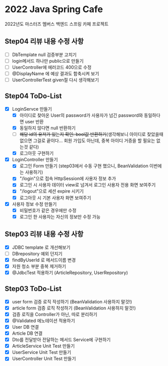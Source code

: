 # 2022 Java Spring Cafe

2022년도 마스터즈 멤버스 백엔드 스프링 카페 프로젝트

## Step04 리뷰 내용 수정 사항

- [ ] DbTemplate null 검증부분 고치기
- [ ] login메서드 하나만 public으로 만들기
- [ ] UserController에 에러코드 400으로 수정
- [ ] @DisplayName 에 예상 결과도 함축시켜 보기
- [ ] UserControllerTest given절 다시 생각해보기

## Step04 ToDo-List

- [x] LoginServce 만들기
  - [x] 아이디로 찾아온 User의 password가 사용자가 넘긴 password와 동일하다면 user 반환
  - [x] 동일하지 않다면 null 반환하기
  - [ ] ~~해당 id의 유저가 있는지 확인: bool값 반환하기~~(생각해보니 아이디로 찾았을때 없으면 그걸로 끝이다... 회원 가입도 아닌데, 중복 아이디 거증을 할 필요는 없는것 같다)
  - [x] 로그아웃 구현하기

- [x] LoginController 만들기
  - [x] 로그인 Form 만들기 (step03에서 수동 구현 했으니, BeanValidation 이번에는 사용하기)
  - [x] "/login"으로 접속 HttpSession에 사용자 정보 추가
  - [x] 로그인 시 사용자 데이터 view로 넘겨서 로그인 사용자 전용 화면 보여주기
  - [x] "/logout"으로 세션 expire 시키기
  - [x] 로그아웃 시 기본 사용자 화면 보여주기

- [x] 사용자 정보 수정 만들기
  - [x] 비밀번호가 같은 경우에만 수정
  - [x] 로그인 한 사용자는 자신의 정보만 수정 가능

## Step03 리뷰 내용 수정 사항
- [x] JDBC template 로 개선해보기
- [ ] DBrepository 예외 던지기
- [x] findByUserId 로 메서드이름 변경
- [x] 자원 청소 부분 중복 제거하기
- [x] @JdbcTest 적용하기 (ArticleRepository, UserRepository)

## Step03 ToDo-List
- [x] user form 검증 로직 작성하기 (BeanValidation 사용하지 말것!)
- [x] article form 검증 로직 작성하기 (BeanValidation 사용하지 말것!)
- [x] 검증 로직을 Controller가 아닌, 따로 분리하기
- [x] @Validated 에노테이션 적용하기
- [x] User DB 연결
- [x] Article DB 연결
- [x] Dto를 전달받아 전달하는 메서드 Service에 구현하기
- [x] ArticleService Unit Test 만들기
- [x] UserService Unit Test 만들기
- [x] UserController Unit Test 만들기

